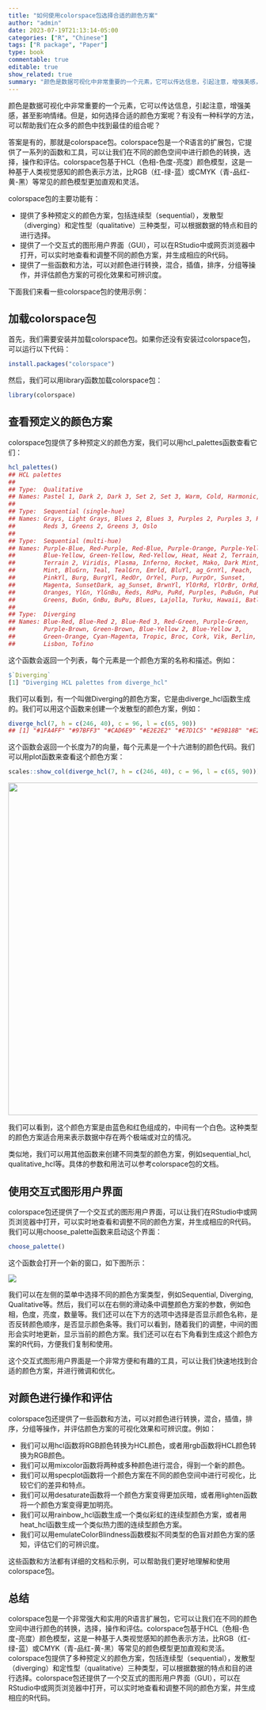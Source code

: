 ```yaml
---
title: "如何使用colorspace包选择合适的颜色方案"
author: "admin"
date: 2023-07-19T21:13:14-05:00
categories: ["R", "Chinese"]
tags: ["R package", "Paper"]
type: book
commentable: true
editable: true
show_related: true
summary: "颜色是数据可视化中非常重要的一个元素，它可以传达信息，引起注意，增强美感，甚至影响情绪。但是，如何选择合适的颜色方案呢？有没有一种科学的方法，可以帮助我们在众多的颜色中找到最佳的组合呢?"
---
```




颜色是数据可视化中非常重要的一个元素，它可以传达信息，引起注意，增强美感，甚至影响情绪。但是，如何选择合适的颜色方案呢？有没有一种科学的方法，可以帮助我们在众多的颜色中找到最佳的组合呢？

答案是有的，那就是colorspace包。colorspace包是一个R语言的扩展包，它提供了一系列的函数和工具，可以让我们在不同的颜色空间中进行颜色的转换，选择，操作和评估。colorspace包基于HCL（色相-色度-亮度）颜色模型，这是一种基于人类视觉感知的颜色表示方法，比RGB（红-绿-蓝）或CMYK（青-品红-黄-黑）等常见的颜色模型更加直观和灵活。

colorspace包的主要功能有：

- 提供了多种预定义的颜色方案，包括连续型（sequential），发散型（diverging）和定性型（qualitative）三种类型，可以根据数据的特点和目的进行选择。
- 提供了一个交互式的图形用户界面（GUI），可以在RStudio中或网页浏览器中打开，可以实时地查看和调整不同的颜色方案，并生成相应的R代码。
- 提供了一些函数和方法，可以对颜色进行转换，混合，插值，排序，分组等操作，并评估颜色方案的可视化效果和可辨识度。

下面我们来看一些colorspace包的使用示例：

## 加载colorspace包

首先，我们需要安装并加载colorspace包。如果你还没有安装过colorspace包，可以运行以下代码：


```r
install.packages("colorspace")
```

然后，我们可以用library函数加载colorspace包：


```r
library(colorspace)
```

## 查看预定义的颜色方案

colorspace包提供了多种预定义的颜色方案，我们可以用hcl_palettes函数查看它们：


```r
hcl_palettes()
## HCL palettes
## 
## Type:  Qualitative 
## Names: Pastel 1, Dark 2, Dark 3, Set 2, Set 3, Warm, Cold, Harmonic, Dynamic
## 
## Type:  Sequential (single-hue) 
## Names: Grays, Light Grays, Blues 2, Blues 3, Purples 2, Purples 3, Reds 2,
##        Reds 3, Greens 2, Greens 3, Oslo
## 
## Type:  Sequential (multi-hue) 
## Names: Purple-Blue, Red-Purple, Red-Blue, Purple-Orange, Purple-Yellow,
##        Blue-Yellow, Green-Yellow, Red-Yellow, Heat, Heat 2, Terrain,
##        Terrain 2, Viridis, Plasma, Inferno, Rocket, Mako, Dark Mint,
##        Mint, BluGrn, Teal, TealGrn, Emrld, BluYl, ag_GrnYl, Peach,
##        PinkYl, Burg, BurgYl, RedOr, OrYel, Purp, PurpOr, Sunset,
##        Magenta, SunsetDark, ag_Sunset, BrwnYl, YlOrRd, YlOrBr, OrRd,
##        Oranges, YlGn, YlGnBu, Reds, RdPu, PuRd, Purples, PuBuGn, PuBu,
##        Greens, BuGn, GnBu, BuPu, Blues, Lajolla, Turku, Hawaii, Batlow
## 
## Type:  Diverging 
## Names: Blue-Red, Blue-Red 2, Blue-Red 3, Red-Green, Purple-Green,
##        Purple-Brown, Green-Brown, Blue-Yellow 2, Blue-Yellow 3,
##        Green-Orange, Cyan-Magenta, Tropic, Broc, Cork, Vik, Berlin,
##        Lisbon, Tofino
```

这个函数会返回一个列表，每个元素是一个颜色方案的名称和描述。例如：

```r
$`Diverging`
[1] "Diverging HCL palettes from diverge_hcl"
```

我们可以看到，有一个叫做Diverging的颜色方案，它是由diverge_hcl函数生成的。我们可以用这个函数来创建一个发散型的颜色方案，例如：


```r
diverge_hcl(7, h = c(246, 40), c = 96, l = c(65, 90))
## [1] "#1FA4FF" "#97BFF3" "#CAD6E9" "#E2E2E2" "#E7D1C5" "#E9B18B" "#E28912"
```

这个函数会返回一个长度为7的向量，每个元素是一个十六进制的颜色代码。我们可以用plot函数来查看这个颜色方案：


```r
scales::show_col(diverge_hcl(7, h = c(246, 40), c = 96, l = c(65, 90)))
```

<img src="{{< blogdown/postref >}}index.en_files/figure-html/unnamed-chunk-5-1.png" width="672" />



我们可以看到，这个颜色方案是由蓝色和红色组成的，中间有一个白色。这种类型的颜色方案适合用来表示数据中存在两个极端或对立的情况。

类似地，我们可以用其他函数来创建不同类型的颜色方案，例如sequential_hcl, qualitative_hcl等。具体的参数和用法可以参考colorspace包的文档。

## 使用交互式图形用户界面

colorspace包还提供了一个交互式的图形用户界面，可以让我们在RStudio中或网页浏览器中打开，可以实时地查看和调整不同的颜色方案，并生成相应的R代码。我们可以用choose_palette函数来启动这个界面：


```r
choose_palette()
```

这个函数会打开一个新的窗口，如下图所示：

![](https://files.mdnice.com/user/20138/c1c392cf-7d00-4b31-a47d-e1b4085e8f1a.png)

我们可以在左侧的菜单中选择不同的颜色方案类型，例如Sequential, Diverging, Qualitative等。然后，我们可以在右侧的滑动条中调整颜色方案的参数，例如色相，色度，亮度，数量等。我们还可以在下方的选项中选择是否显示颜色名称，是否反转颜色顺序，是否显示颜色条等。我们可以看到，随着我们的调整，中间的图形会实时地更新，显示当前的颜色方案。我们还可以在右下角看到生成这个颜色方案的R代码，方便我们复制和使用。

这个交互式图形用户界面是一个非常方便和有趣的工具，可以让我们快速地找到合适的颜色方案，并进行微调和优化。

## 对颜色进行操作和评估

colorspace包还提供了一些函数和方法，可以对颜色进行转换，混合，插值，排序，分组等操作，并评估颜色方案的可视化效果和可辨识度。例如：

- 我们可以用hcl函数将RGB颜色转换为HCL颜色，或者用rgb函数将HCL颜色转换为RGB颜色。
- 我们可以用mixcolor函数将两种或多种颜色进行混合，得到一个新的颜色。
- 我们可以用specplot函数将一个颜色方案在不同的颜色空间中进行可视化，比较它们的差异和特点。
- 我们可以用desaturate函数将一个颜色方案变得更加灰暗，或者用lighten函数将一个颜色方案变得更加明亮。
- 我们可以用rainbow_hcl函数生成一个类似彩虹的连续型颜色方案，或者用heat_hcl函数生成一个类似热力图的连续型颜色方案。
- 我们可以用emulateColorBlindness函数模拟不同类型的色盲对颜色方案的感知，评估它们的可辨识度。

这些函数和方法都有详细的文档和示例，可以帮助我们更好地理解和使用colorspace包。

## 总结

colorspace包是一个非常强大和实用的R语言扩展包，它可以让我们在不同的颜色空间中进行颜色的转换，选择，操作和评估。colorspace包基于HCL（色相-色度-亮度）颜色模型，这是一种基于人类视觉感知的颜色表示方法，比RGB（红-绿-蓝）或CMYK（青-品红-黄-黑）等常见的颜色模型更加直观和灵活。colorspace包提供了多种预定义的颜色方案，包括连续型（sequential），发散型（diverging）和定性型（qualitative）三种类型，可以根据数据的特点和目的进行选择。colorspace包还提供了一个交互式的图形用户界面（GUI），可以在RStudio中或网页浏览器中打开，可以实时地查看和调整不同的颜色方案，并生成相应的R代码。

